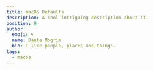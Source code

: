 ```yaml
---
title: macOS Defaults
description: A cool intriguing description about it.
position: 9
author:
  emoji: 🌀
  name: Dante Mogrim
  bio: I like people, places and things.
tags:
  - macos
---
```


